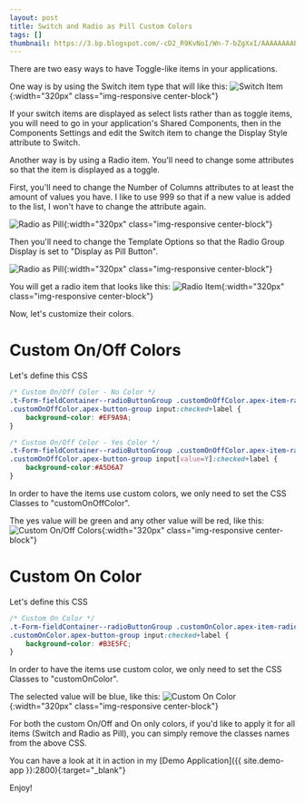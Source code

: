 ```yaml
---
layout: post
title: Switch and Radio as Pill Custom Colors
tags: []
thumbnail: https://3.bp.blogspot.com/-cD2_R9KvNoI/Wn-7-bZgXxI/AAAAAAAABp4/92MsI_MX_0YK1guUrdrmsozBLZudClXsACLcBGAs/s72-c/custom_color.png
---
```


There are two easy ways to have Toggle-like items in your applications.

One way is by using the Switch item type that will like this:
![Switch Item](https://2.bp.blogspot.com/-ucz5DsIUWEI/Wn-p3kbxwaI/AAAAAAAABog/657M3JLSRJoBT6p7io9UeyFHMtHWAbFqACLcBGAs/s1600/switch_item.png "Switch Item"){:width="320px" class="img-responsive center-block"}

If your switch items are displayed as select lists rather than as toggle items, you will need to go in your application's Shared Components, then in the Components Settings and edit the Switch item to change the Display Style attribute to Switch.

Another way is by using a Radio item. You'll need to change some attributes so that the item is displayed as a toggle.

First, you'll need to change the Number of Columns attributes to at least the amount of values you have. I like to use 999 so that if a new value is added to the list, I won't have to change the attribute again.

![Radio as Pill](https://4.bp.blogspot.com/-wczH25ygal0/Wn-pKGLxxpI/AAAAAAAABoY/EP2cbYiDMDoVLWNE-OT8hXlEU_csEHnhgCEwYBhgL/s1600/radio_as_pill_1.png "Radio as Pill"){:width="320px" class="img-responsive center-block"}

Then you'll need to change the Template Options so that the Radio Group Display is set to "Display as Pill Button".

![Radio as Pill](https://4.bp.blogspot.com/-YyWXN1Mh1Sw/Wn-pKPpGNFI/AAAAAAAABoU/WN2XGNX7AWgJxr3-XNUxyTSub74KpKFtACEwYBhgL/s1600/radio_as_pill_2.png "Radio as Pill"){:width="320px" class="img-responsive center-block"}

You will get a radio item that looks like this:
![Radio Item](https://2.bp.blogspot.com/-ray_3jIP20M/Wn-p3v5rXuI/AAAAAAAABok/l1LuxoVZ5eMB5Md0fWhyK2mB7o9yrwtaACLcBGAs/s1600/radio_Item.png "Radio Item"){:width="320px" class="img-responsive center-block"}

Now, let's customize their colors.

# Custom On/Off Colors
Let's define this CSS
```css
/* Custom On/Off Color - No Color */
.t-Form-fieldContainer--radioButtonGroup .customOnOffColor.apex-item-radio input:checked + label,
.customOnOffColor.apex-button-group input:checked+label {
    background-color: #EF9A9A;
}

/* Custom On/Off Color - Yes Color */
.t-Form-fieldContainer--radioButtonGroup .customOnOffColor.apex-item-radio input[value=Y]:checked + label,
.customOnOffColor.apex-button-group input[value=Y]:checked+label {
    background-color:#A5D6A7
}
```

In order to have the items use custom colors, we only need to set the CSS Classes to "customOnOffColor".

The yes value will be green and any other value will be red, like this:
![Custom On/Off Colors](https://2.bp.blogspot.com/--syb9E6YqYw/Wn-7-fuE8zI/AAAAAAAABqA/rX_WfnDZmSAMdrzM11aMsaPFlwwly1QOACLcBGAs/s1600/custom_on_off_colors.png "Custom On/Off Colors"){:width="320px" class="img-responsive center-block"}

# Custom On Color
Let's define this CSS 
```css
/* Custom On Color */
.t-Form-fieldContainer--radioButtonGroup .customOnColor.apex-item-radio input:checked + label,
.customOnColor.apex-button-group input:checked+label {
    background-color: #B3E5FC;
}
```

In order to have the items use custom color, we only need to set the CSS Classes to "customOnColor".

The selected value will be blue, like this:
![Custom On Color](https://2.bp.blogspot.com/-ENtmuHOxURc/Wn-7-fesohI/AAAAAAAABp8/jYL5pBa1Zdsu2S9VL_27cIYhWx1f9jX7ACLcBGAs/s1600/custom_on_colors.png "Custom On Color"){:width="320px" class="img-responsive center-block"}

For both the custom On/Off and On only colors, if you'd like to apply it for all items (Switch and Radio as Pill), you can simply remove the classes names from the above CSS.

You can have a look at it in action in my [Demo Application]({{ site.demo-app }}:2800){:target="_blank"}

Enjoy!